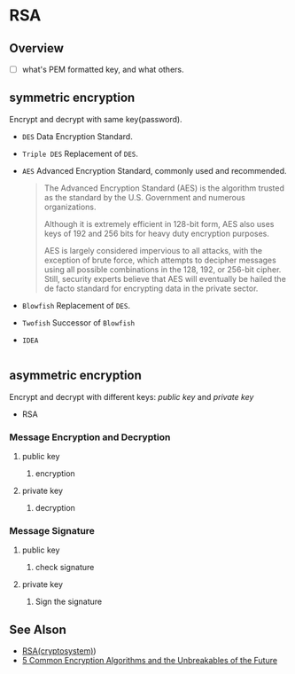 # RSA

## Overview

- [ ] what's PEM formatted key, and what others.

## symmetric encryption

Encrypt and decrypt with same key(password).

- `DES` Data Encryption Standard.
- `Triple DES` Replacement of `DES`.
- `AES` Advanced Encryption Standard, commonly used and recommended.

    > The Advanced Encryption Standard (AES) is the algorithm trusted as the standard by the U.S. Government and numerous organizations.
    >
    > Although it is extremely efficient in 128-bit form, AES also uses keys of 192 and 256 bits for heavy duty encryption purposes.
    >
    > AES is largely considered impervious to all attacks, with the exception of brute force, which attempts to decipher messages using all possible combinations in the 128, 192, or 256-bit cipher. Still, security experts believe that AES will eventually be hailed the de facto standard for encrypting data in the private sector.

- `Blowfish` Replacement of `DES`.
- `Twofish` Successor of `Blowfish`
- `IDEA`

```php
```

## asymmetric encryption

Encrypt and decrypt with different keys: _public key_ and _private key_

- RSA

### Message Encryption and Decryption

1. public key
    1. encryption

2. private key
    1. decryption

### Message Signature

1. public key
    1. check signature

2. private key
    1. Sign the signature

## See Alson

- [RSA(cryptosystem)](https://en.wikipedia.org/wiki/RSA_(cryptosystem)))
- [5 Common Encryption Algorithms and the Unbreakables of the Future](https://blog.storagecraft.com/5-common-encryption-algorithms/)